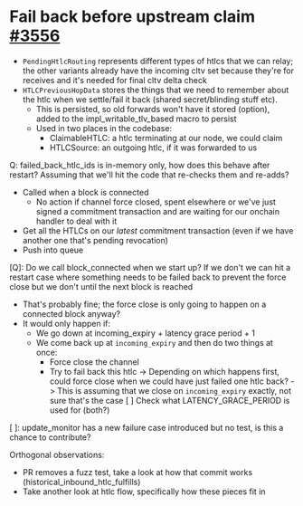 # Fail back before upstream claim [#3556](https://github.com/lightningdevkit/rust-lightning/pull/3556/commits/a78ea1ffe68cfa3f4b438bd7a1d52f2fe63d90b0)

- `PendingHtlcRouting` represents different types of htlcs that we can
  relay; the other variants already have the incoming cltv set because
  they're for receives and it's needed for final cltv delta check
- `HTLCPreviousHopData` stores the things that we need to remember about
  the htlc when we settle/fail it back (shared secret/blinding stuff
  etc).
  - This is persisted, so old forwards won't have it stored (option),
    added to the impl_writable_tlv_based macro to persist
  - Used in two places in the codebase:
    - ClaimableHTLC: a htlc terminating at our node, we could claim
    - HTLCSource: an outgoing htlc, if it was forwarded to us

Q: failed_back_htlc_ids is in-memory only, how does this behave after
   restart? Assuming that we'll hit the code that re-checks them and
   re-adds?

- Called when a block is connected
  - No action if channel force closed, spent elsewhere or we've just
    signed a commitment transaction and are waiting for our onchain
    handler to deal with it
- Get all the HTLCs on our *latest* commitment transaction (even if
  we have another one that's pending revocation)
- Push into queue 

[Q]: Do we call block_connected when we start up? If we don't we can hit
   a restart case where something needs to be failed back to prevent the
   force close but we don't until the next block is reached
   - That's probably fine; the force close is only going to happen on a
     connected block anyway?
   - It would only happen if:
     - We go down at incoming_expiry + latency grace period + 1
     - We come back up at `incoming_expiry` and then do two things at
       once:
       - Force close the channel
       - Try to fail back this htlc
       -> Depending on which happens first, could force close when we
          could have just failed one htlc back?
       -> This is assuming that we close on `incoming_expiry` exactly,
          not sure that's the case
          [ ] Check what LATENCY_GRACE_PERIOD is used for (both?)


[ ]: update_monitor has a new failure case introduced but no test, is
  this a chance to contribute?

Orthogonal observations:
- PR removes a fuzz test, take a look at how that commit works
(historical_inbound_htlc_fulfills)
- Take another look at htlc flow, specifically how these pieces fit in

